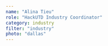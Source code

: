 ```yaml
---
name: "Alina Tieu"
role: "HackUTD Industry Coordinator"
category: industry
filter: "industry"
photo: "dallas"
---
```

